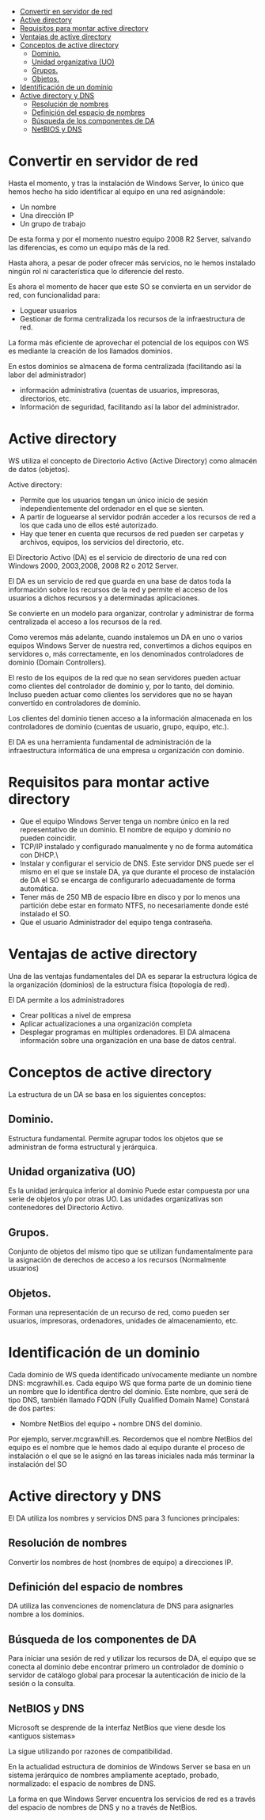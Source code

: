 - [Convertir en servidor de red](#convertir-en-servidor-de-red)
- [Active directory](#active-directory)
- [Requisitos para montar active directory](#requisitos-para-montar-active-directory)
- [Ventajas de active directory](#ventajas-de-active-directory)
- [Conceptos de active directory](#conceptos-de-active-directory)
  - [Dominio.](#dominio)
  - [Unidad organizativa (UO)](#unidad-organizativa-uo)
  - [Grupos.](#grupos)
  - [Objetos.](#objetos)
- [Identificación de un dominio](#identificaci%C3%B3n-de-un-dominio)
- [Active directory y DNS](#active-directory-y-dns)
  - [Resolución de nombres](#resoluci%C3%B3n-de-nombres)
  - [Definición del espacio de nombres](#definici%C3%B3n-del-espacio-de-nombres)
  - [Búsqueda de los componentes de DA](#b%C3%BAsqueda-de-los-componentes-de-da)
  - [NetBIOS y DNS](#netbios-y-dns)

# Convertir en servidor de red

Hasta el momento, y tras la instalación de Windows Server, lo único que hemos hecho ha sido identificar al equipo en una red asignándole:

* Un nombre
* Una dirección IP
* Un grupo de trabajo

De esta forma y por el momento nuestro equipo 2008 R2 Server, salvando las diferencias, es como un equipo más de la red. 

Hasta ahora, a pesar de poder ofrecer más servicios, no le hemos instalado ningún rol ni característica que lo diferencie 
del resto. 

Es ahora el momento de hacer que este SO se convierta en un servidor de red, con funcionalidad para:

* Loguear usuarios 
* Gestionar de forma centralizada los recursos de la infraestructura de red.

La forma más eficiente de aprovechar el potencial de los equipos con WS es mediante la creación de los llamados dominios. 

En estos dominios se almacena de forma centralizada (facilitando así la labor del administrador) 

* información administrativa (cuentas de usuarios, impresoras, directorios, etc.
* Información de seguridad, facilitando así la labor del administrador. 

# Active directory

WS utiliza el concepto de Directorio Activo (Active Directory) como almacén de datos (objetos). 

Active directory:

* Permite que los usuarios tengan un único inicio de sesión independientemente del ordenador en el que se sienten.
* A partir de loguearse al servidor podrán acceder a los recursos de red a los que cada uno de ellos esté autorizado. 
* Hay que tener en cuenta que recursos de red pueden ser carpetas y archivos, equipos, los servicios del directorio, etc.

El Directorio Activo (DA) es el servicio de directorio de una red con Windows 2000, 2003,2008, 2008 R2 o 2012 Server.

El DA es un servicio de red que guarda en una base de datos toda la información sobre los recursos de la red y permite el acceso de los usuarios a dichos recursos y a determinadas aplicaciones. 

Se convierte en un modelo para organizar, controlar y administrar de forma centralizada el acceso a los recursos de la red.

Como veremos más adelante, cuando instalemos un DA en uno o varios equipos Windows Server de nuestra red, convertimos a dichos equipos en servidores o, más correctamente, en los denominados controladores de dominio (Domain Controllers).

El resto de los equipos de la red que no sean servidores pueden actuar como clientes del controlador de dominio y, por lo tanto, del dominio. Incluso pueden actuar como clientes los servidores que no se hayan convertido en controladores de dominio. 

Los clientes del dominio tienen acceso a la información almacenada en los controladores de dominio (cuentas de usuario, grupo, equipo, etc.). 

El DA es una herramienta fundamental de administración de la infraestructura informática de una empresa u organización con dominio.

# Requisitos para montar active directory 

* Que el equipo Windows Server tenga un nombre único en la red representativo de un dominio. El nombre de equipo y dominio no pueden coincidir.
* TCP/IP instalado y configurado manualmente y no de forma automática con DHCP.\
* Instalar y configurar el servicio de DNS. Este servidor DNS puede ser el mismo en el que se instale DA, ya que durante el proceso de instalación de DA el SO se encarga de configurarlo adecuadamente de forma automática.
* Tener más de 250 MB de espacio libre en disco y por lo menos una partición debe estar en formato NTFS, no necesariamente donde esté instalado el SO.
* Que el usuario Administrador del equipo tenga contraseña.

# Ventajas de active directory

Una de las ventajas fundamentales del DA es separar la estructura lógica de la organización (dominios) de la 
estructura física (topología de red).

El DA permite a los administradores 
* Crear políticas a nivel de empresa
* Aplicar actualizaciones a una organización completa
* Desplegar programas en múltiples ordenadores. 
El DA almacena información sobre una organización en una base de datos central.

# Conceptos de active directory

La estructura de un DA  se basa en los siguientes conceptos:

## Dominio.
Estructura fundamental. Permite agrupar todos los objetos que se administran de forma estructural y jerárquica.
## Unidad organizativa (UO)
Es la unidad jerárquica inferior al dominio 
Puede estar compuesta por una serie de objetos y/o por otras UO. 
Las unidades organizativas son contenedores del Directorio Activo.
## Grupos. 
Conjunto de objetos del mismo tipo que se utilizan fundamentalmente para la asignación de derechos de acceso a los recursos (Normalmente usuarios)
## Objetos. 
Forman una representación de un recurso de red, como pueden ser usuarios, impresoras, ordenadores, unidades de almacenamiento, etc.

# Identificación de un dominio

Cada dominio de WS queda identificado unívocamente mediante un nombre DNS: mcgrawhill.es.
Cada equipo WS que forma parte de un dominio tiene un nombre que lo identifica dentro del dominio. 
Este nombre, que será de tipo DNS, también llamado FQDN (Fully Qualified Domain Name)
Constará de dos partes:  

- Nombre NetBios del equipo + nombre DNS del dominio. 

Por ejemplo, server.mcgrawhill.es.
Recordemos que el nombre NetBios del equipo es el nombre que le hemos dado al equipo durante el proceso de instalación o el que se le asignó en las tareas iniciales nada más terminar la instalación del SO

# Active directory y DNS

El DA utiliza los nombres y servicios DNS para 3 funciones principales:

## Resolución de nombres
Convertir los nombres de host (nombres de equipo) a direcciones IP.
## Definición del espacio de nombres
DA utiliza las convenciones de nomenclatura de DNS para asignarles nombre a los dominios.
## Búsqueda de los componentes de DA
Para iniciar una sesión de red y utilizar los recursos de DA, el equipo que se conecta al dominio debe encontrar primero un controlador de dominio o servidor de catálogo global para procesar la autenticación de inicio de la sesión o la consulta.

## NetBIOS y DNS

Microsoft se desprende de la interfaz NetBios que viene desde los «antiguos sistemas»

La sigue utilizando por razones de compatibilidad.

En la actualidad estructura de dominios de Windows Server se basa en un sistema jerárquico de nombres ampliamente aceptado, probado, normalizado: el espacio de nombres de DNS. 

La forma en que Windows Server encuentra los servicios de red es a través del espacio de nombres de DNS y no a través de NetBios.
